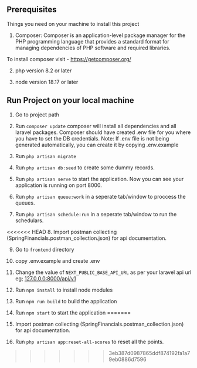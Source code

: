 ## Prerequisites
Things you need on your machine to install this project

1. Composer: Composer is an application-level package manager for the PHP programming language that provides a standard format for managing dependencies of PHP software and required libraries. 

To install composer visit - https://getcomposer.org/

2. php version 8.2 or later
   
3. node version 18.17 or later 

## Run Project on your local machine
1. Go to project path

2. Run `composer update`
    composer will install all dependencies and all laravel packages.
    Composer should have created .env file for you where you have to set the DB credentials.
    Note: If .env file is not being generated automatically, you can create it by copying .env.example

3. Run `php artisan migrate`
   
4. Run `php artisan db:seed` to create some dummy records.
   
5. Run `php artisan serve` to start the application. 
    Now you can see your application is running on port 8000. 

6. Run `php artisan queue:work` in a seperate tab/window to proccess the queues.

7. Run `php artisan schedule:run` in a seperate tab/window to run the schedulars.

<<<<<<< HEAD
8. Import postman collecting (SpringFinancials.postman_collection.json) for api documentation.
   
9.  Go to `frontend` directory
    
10. copy .env.example and create .env

11. Change the value of `NEXT_PUBLIC_BASE_API_URL` as per your laravel api url eg; [127.0.0.0:8000/api/v1](http://127.0.0.1:8000/api/v1)
    
12. Run `npm install` to install node modules
    
13. Run `npm run build` to build the application
    
14. Run `npm start` to start the application
=======
7. Import postman collecting (SpringFinancials.postman_collection.json) for api documentation.

8. Run `php artisan app:reset-all-scores` to reset all the points.
>>>>>>> 3eb387d0987865ddf874192fa1a79eb0886d7596
